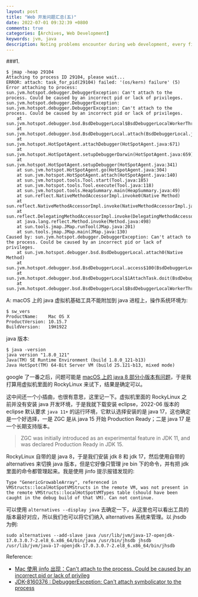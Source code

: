 ```yaml
---
layout: post
title: "Web 开发问题汇总(五)"
date: 2022-07-01 09:32:39 +0800
comments: true
categories: [Archives, Web Development]
keywords: jvm, java
description: Noting problems encounter during web development, every fifteen problem produce a blog, this is the fifth.
---
```


###1.

```
$ jmap -heap 29104
Attaching to process ID 29104, please wait...
ERROR: attach: task_for_pid(29104) failed: '(os/kern) failure' (5)
Error attaching to process: sun.jvm.hotspot.debugger.DebuggerException: Can't attach to the process. Could be caused by an incorrect pid or lack of privileges.
sun.jvm.hotspot.debugger.DebuggerException: sun.jvm.hotspot.debugger.DebuggerException: Can't attach to the process. Could be caused by an incorrect pid or lack of privileges.
	at sun.jvm.hotspot.debugger.bsd.BsdDebuggerLocal$BsdDebuggerLocalWorkerThread.execute(BsdDebuggerLocal.java:169)
	at sun.jvm.hotspot.debugger.bsd.BsdDebuggerLocal.attach(BsdDebuggerLocal.java:287)
	at sun.jvm.hotspot.HotSpotAgent.attachDebugger(HotSpotAgent.java:671)
	at sun.jvm.hotspot.HotSpotAgent.setupDebuggerDarwin(HotSpotAgent.java:659)
	at sun.jvm.hotspot.HotSpotAgent.setupDebugger(HotSpotAgent.java:341)
	at sun.jvm.hotspot.HotSpotAgent.go(HotSpotAgent.java:304)
	at sun.jvm.hotspot.HotSpotAgent.attach(HotSpotAgent.java:140)
	at sun.jvm.hotspot.tools.Tool.start(Tool.java:185)
	at sun.jvm.hotspot.tools.Tool.execute(Tool.java:118)
	at sun.jvm.hotspot.tools.HeapSummary.main(HeapSummary.java:49)
	at sun.reflect.NativeMethodAccessorImpl.invoke0(Native Method)
	at sun.reflect.NativeMethodAccessorImpl.invoke(NativeMethodAccessorImpl.java:62)
	at sun.reflect.DelegatingMethodAccessorImpl.invoke(DelegatingMethodAccessorImpl.java:43)
	at java.lang.reflect.Method.invoke(Method.java:498)
	at sun.tools.jmap.JMap.runTool(JMap.java:201)
	at sun.tools.jmap.JMap.main(JMap.java:130)
Caused by: sun.jvm.hotspot.debugger.DebuggerException: Can't attach to the process. Could be caused by an incorrect pid or lack of privileges.
	at sun.jvm.hotspot.debugger.bsd.BsdDebuggerLocal.attach0(Native Method)
	at sun.jvm.hotspot.debugger.bsd.BsdDebuggerLocal.access$100(BsdDebuggerLocal.java:65)
	at sun.jvm.hotspot.debugger.bsd.BsdDebuggerLocal$1AttachTask.doit(BsdDebuggerLocal.java:278)
	at sun.jvm.hotspot.debugger.bsd.BsdDebuggerLocal$BsdDebuggerLocalWorkerThread.run(BsdDebuggerLocal.java:144)
```

A: macOS 上的 java 虚拟机基础工具不能附加到 java 进程上，操作系统环境为:  

```
$ sw_vers
ProductName:	Mac OS X
ProductVersion:	10.15.7
BuildVersion:	19H1922
```

java 版本:  

```
$ java -version
java version "1.8.0_121"
Java(TM) SE Runtime Environment (build 1.8.0_121-b13)
Java HotSpot(TM) 64-Bit Server VM (build 25.121-b13, mixed mode)
```

google 了一番之后，问题可能是 [macOS 上的 java 8 部分小版本有问题](https://bugs.java.com/bugdatabase/view_bug.do?bug_id=8160376)，于是我打算用虚拟机里面的 RockyLinux 来试下，结果是确定可以。  

<!--more-->

这中间还一个小插曲，也很有意思，这里记一下。虚拟机里面的 RockyLinux 之前并没有安装 java 开发环境，于是我就下载安装 eclipse，2022-06 版本的 eclipse 默认要求 `java 11+` 的运行环境，它默认选择安装的是 java 17，这也确定是一个好选择，一是 ZGC 是从 java 15 开始 Production Ready；二是 java 17 是一个长期支持版本。

>ZGC was initially introduced as an experimental feature in JDK 11, and was declared Production Ready in JDK 15.

RockyLinux 自带的是 java 8，于是我们安装 jdk 8 和 jdk 17，然后使用自带的 alternatives 来切换 java 版本，但是它好像只管理 jre bin 下的命令，并有把 jdk 里面的命令都管理起来。我是使用 jinfo 提示报错发现的:  

```
Type "GenericGrowableArray", referenced in VMStructs::localHotSpotVMStructs in the remote VM, was not present in the remote VMStructs::localHotSpotVMTypes table (should have been caught in the debug build of that VM). Can not continue.
```

可以使用 `alternatives --display java` 去确定一下，从这里也可以看出工具的版本最好对应，所以我们也可以将它们纳入 alternatives 系统来管理。以 jhsdb 为例:  

```
sudo alternatives --add-slave java /usr/lib/jvm/java-17-openjdk-17.0.3.0.7-2.el8_6.x86_64/bin/java /usr/bin/jhsdb jhsdb /usr/lib/jvm/java-17-openjdk-17.0.3.0.7-2.el8_6.x86_64/bin/jhsdb
```

Reference:  

* [Mac 使用 jinfo 出现：Can't attach to the process. Could be caused by an incorrect pid or lack of privileg](https://blog.csdn.net/Dongguabai/article/details/88736589)  
* [JDK-8160376 : DebuggerException: Can't attach symbolicator to the process](https://bugs.java.com/bugdatabase/view_bug.do?bug_id=8160376)


